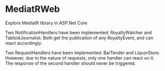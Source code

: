 # MediatRWeb
Explore MediatR library in ASP.Net Core

Two NotificationHandlers have been implemented: RoyaltyWatcher and TabloidJournalist. Both get the publication of any RoyaltyEvent, and can react accordingly.

Two RequestHandlers have been implemented: BarTender and LiquorStore. However, due to the nature of requests, only one handler can react on it. The response of the second handler should never be triggered.
